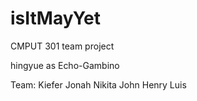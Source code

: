 # isItMayYet
CMPUT 301 team project

hingyue as Echo-Gambino

Team:
Kiefer
Jonah
Nikita
John
Henry
Luis
